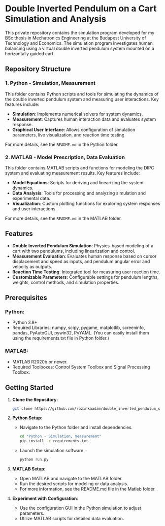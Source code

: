 # Double Inverted Pendulum on a Cart Simulation and Analysis

This private repository contains the simulation program developed for my BSc thesis in Mechatronics Engineering at the Budapest University of Technology and Economics. The simulation program investigates human balancing using a virtual double inverted pendulum system mounted on a horizontally guided cart.

## Repository Structure

### 1. Python - Simulation, Measurement
This folder contains Python scripts and tools for simulating the dynamics of the double inverted pendulum system and measuring user interactions. Key features include:

- **Simulation**: Implements numerical solvers for system dynamics.
- **Measurement**: Captures human interaction data and evaluates system response.
- **Graphical User Interface**: Allows configuration of simulation parameters, live visualization, and reaction time testing.

For more details, see the `README.md` in the Python folder.

### 2. MATLAB - Model Prescription, Data Evaluation
This folder contains MATLAB scripts and functions for modeling the DIPC system and evaluating measurement results. Key features include:

- **Model Equations**: Scripts for deriving and linearizing the system dynamics.
- **Data Analysis**: Tools for processing and analyzing simulation and experimental data.
- **Visualization**: Custom plotting functions for exploring system responses and user interactions.

For more details, see the `README.md` in the MATLAB folder.

## Features
- **Double Inverted Pendulum Simulation**: Physics-based modeling of a cart with two pendulums, including linearization and control.
- **Measurement Evaluation**: Evaluates human response based on cursor displacement and speed as inputs, and pendulum angular error and velocity as outputs.
- **Reaction Time Testing**: Integrated tool for measuring user reaction time.
- **Customizable Parameters**: Configurable settings for pendulum lengths, weights, control methods, and simulation properties.

## Prerequisites

### Python:
- Python 3.8+
- Required Libraries: numpy, scipy, pygame, matplotlib, screeninfo, pandas, PyAutoGUI, pywin32, PyYAML. (You can easily install them using the requirements.txt file in Python folder.)

### MATLAB:
- MATLAB R2020b or newer.
- Required Toolboxes: Control System Toolbox and Signal Processing Toolbox.

## Getting Started
1. **Clone the Repository**:
   ```bash
   git clone https://github.com/rozinkaadam/double_inverted_pendulum_simulation_software.git
   ```

2. **Python Setup**:
   - Navigate to the Python folder and install dependencies.
     ```bash
     cd "Python - Simulation, measurement"
     pip install -r requirements.txt
     ```
   - Launch the simulation software:
     ```bash
     python run.py
     ```

3. **MATLAB Setup**:
   - Open MATLAB and navigate to the MATLAB folder.
   - Run the desired scripts for modeling or data analysis. 
   - For more information, see the README.md file in the Matlab folder.

4. **Experiment with Configuration**:
   - Use the configuration GUI in the Python simulation to adjust parameters.
   - Utilize MATLAB scripts for detailed data evaluation.
